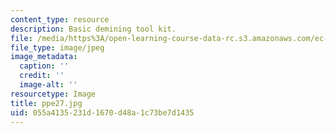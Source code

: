 ```yaml
---
content_type: resource
description: Basic demining tool kit.
file: /media/https%3A/open-learning-course-data-rc.s3.amazonaws.com/ec-s06-design-for-demining-spring-2007/055a4135231d1670d48a1c73be7d1435_ppe27.jpg
file_type: image/jpeg
image_metadata:
  caption: ''
  credit: ''
  image-alt: ''
resourcetype: Image
title: ppe27.jpg
uid: 055a4135-231d-1670-d48a-1c73be7d1435
---
```

